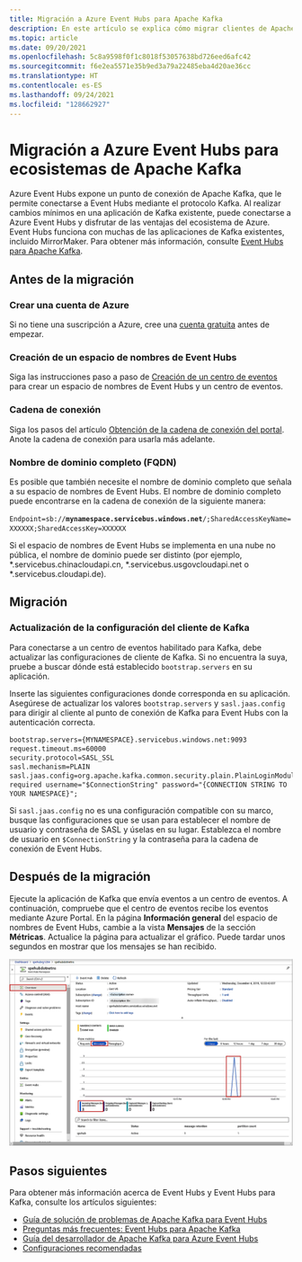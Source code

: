 ```yaml
---
title: Migración a Azure Event Hubs para Apache Kafka
description: En este artículo se explica cómo migrar clientes de Apache Kafka a Azure Event Hubs.
ms.topic: article
ms.date: 09/20/2021
ms.openlocfilehash: 5c8a9598f0f1c8018f53057638bd726eed6afc42
ms.sourcegitcommit: f6e2ea5571e35b9ed3a79a22485eba4d20ae36cc
ms.translationtype: HT
ms.contentlocale: es-ES
ms.lasthandoff: 09/24/2021
ms.locfileid: "128662927"
---
```

# <a name="migrate-to-azure-event-hubs-for-apache-kafka-ecosystems"></a>Migración a Azure Event Hubs para ecosistemas de Apache Kafka
Azure Event Hubs expone un punto de conexión de Apache Kafka, que le permite conectarse a Event Hubs mediante el protocolo Kafka. Al realizar cambios mínimos en una aplicación de Kafka existente, puede conectarse a Azure Event Hubs y disfrutar de las ventajas del ecosistema de Azure. Event Hubs funciona con muchas de las aplicaciones de Kafka existentes, incluido MirrorMaker. Para obtener más información, consulte [Event Hubs para Apache Kafka](event-hubs-for-kafka-ecosystem-overview.md).

## <a name="pre-migration"></a>Antes de la migración 

### <a name="create-an-azure-account"></a>Crear una cuenta de Azure
Si no tiene una suscripción a Azure, cree una [cuenta gratuita](https://azure.microsoft.com/free/?ref=microsoft.com&utm_source=microsoft.com&utm_medium=docs&utm_campaign=visualstudio) antes de empezar.

### <a name="create-an-event-hubs-namespace"></a>Creación de un espacio de nombres de Event Hubs
Siga las instrucciones paso a paso de [Creación de un centro de eventos](event-hubs-create.md) para crear un espacio de nombres de Event Hubs y un centro de eventos. 

### <a name="connection-string"></a>Cadena de conexión
Siga los pasos del artículo [Obtención de la cadena de conexión del portal](event-hubs-get-connection-string.md#get-connection-string-from-the-portal). Anote la cadena de conexión para usarla más adelante. 

### <a name="fully-qualified-domain-name-fqdn"></a>Nombre de dominio completo (FQDN)
Es posible que también necesite el nombre de dominio completo que señala a su espacio de nombres de Event Hubs. El nombre de dominio completo puede encontrarse en la cadena de conexión de la siguiente manera:

`Endpoint=sb://`**`mynamespace.servicebus.windows.net`**`/;SharedAccessKeyName=XXXXXX;SharedAccessKey=XXXXXX`

Si el espacio de nombres de Event Hubs se implementa en una nube no pública, el nombre de dominio puede ser distinto (por ejemplo, \*.servicebus.chinacloudapi.cn, \*.servicebus.usgovcloudapi.net o \*.servicebus.cloudapi.de).

## <a name="migration"></a>Migración 

### <a name="update-your-kafka-client-configuration"></a>Actualización de la configuración del cliente de Kafka

Para conectarse a un centro de eventos habilitado para Kafka, debe actualizar las configuraciones de cliente de Kafka. Si no encuentra la suya, pruebe a buscar dónde está establecido `bootstrap.servers` en su aplicación.

Inserte las siguientes configuraciones donde corresponda en su aplicación. Asegúrese de actualizar los valores `bootstrap.servers` y `sasl.jaas.config` para dirigir al cliente al punto de conexión de Kafka para Event Hubs con la autenticación correcta. 

```
bootstrap.servers={MYNAMESPACE}.servicebus.windows.net:9093
request.timeout.ms=60000
security.protocol=SASL_SSL
sasl.mechanism=PLAIN
sasl.jaas.config=org.apache.kafka.common.security.plain.PlainLoginModule required username="$ConnectionString" password="{CONNECTION STRING TO YOUR NAMESPACE}";
``` 

Si `sasl.jaas.config` no es una configuración compatible con su marco, busque las configuraciones que se usan para establecer el nombre de usuario y contraseña de SASL y úselas en su lugar. Establezca el nombre de usuario en `$ConnectionString` y la contraseña para la cadena de conexión de Event Hubs.

## <a name="post-migration"></a>Después de la migración
Ejecute la aplicación de Kafka que envía eventos a un centro de eventos. A continuación, compruebe que el centro de eventos recibe los eventos mediante Azure Portal. En la página **Información general** del espacio de nombres de Event Hubs, cambie a la vista **Mensajes** de la sección **Métricas**. Actualice la página para actualizar el gráfico. Puede tardar unos segundos en mostrar que los mensajes se han recibido. 

[![Comprobación de que el centro de eventos ha recibido los mensajes](./media/getstarted-dotnet-standard-send-v2/verify-messages-portal.png)](./media/getstarted-dotnet-standard-send-v2/verify-messages-portal.png#lightbox)


## <a name="next-steps"></a>Pasos siguientes
Para obtener más información acerca de Event Hubs y Event Hubs para Kafka, consulte los artículos siguientes:  

- [Guía de solución de problemas de Apache Kafka para Event Hubs](apache-kafka-troubleshooting-guide.md)
- [Preguntas más frecuentes: Event Hubs para Apache Kafka](apache-kafka-frequently-asked-questions.yml)
- [Guía del desarrollador de Apache Kafka para Azure Event Hubs](apache-kafka-developer-guide.md)
- [Configuraciones recomendadas](apache-kafka-configurations.md)